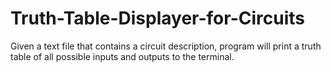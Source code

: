 # Truth-Table-Displayer-for-Circuits
Given a text file that contains a circuit description, program will print a truth table of all possible inputs and outputs to the terminal.
